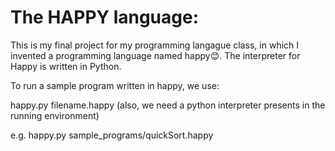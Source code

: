 # The HAPPY language:
This is my final project for my programming langague class, in which I invented a programming language named happy😊. The interpreter for Happy is written in Python.

To run a sample program written in happy, we use:

happy.py filename.happy (also, we need a python interpreter presents in the running environment)

e.g. happy.py sample_programs/quickSort.happy
